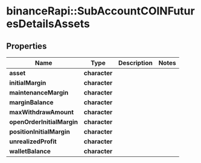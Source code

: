 # binanceRapi::SubAccountCOINFuturesDetailsAssets


## Properties
Name | Type | Description | Notes
------------ | ------------- | ------------- | -------------
**asset** | **character** |  | 
**initialMargin** | **character** |  | 
**maintenanceMargin** | **character** |  | 
**marginBalance** | **character** |  | 
**maxWithdrawAmount** | **character** |  | 
**openOrderInitialMargin** | **character** |  | 
**positionInitialMargin** | **character** |  | 
**unrealizedProfit** | **character** |  | 
**walletBalance** | **character** |  | 


